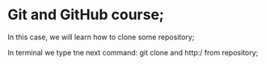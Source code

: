 # Git and GitHub course;

In this case, we will learn how to clone some repository;

In terminal we type tne next command:
git clone and http:/ from repository;
